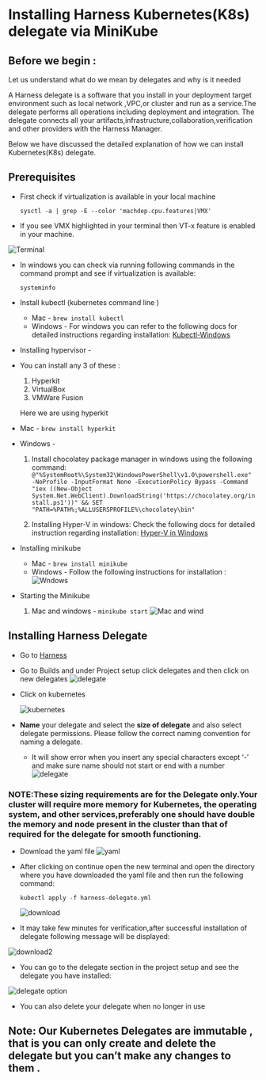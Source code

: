 # Installing Harness Kubernetes(K8s) delegate via MiniKube

## Before we begin :
Let us understand what do we mean by delegates and why is it needed 

A Harness delegate is a software that you install in your deployment target environment such as local network ,VPC,or cluster and run as a service.The delegate performs all operations including deployment and integration.
The delegate connects all your artifacts,infrastructure,collaboration,verification and other providers with the Harness Manager.


Below we have discussed the detailed explanation of how we can install Kubernetes(K8s) delegate.

## Prerequisites 
- First check if virtualization is available in your local machine

  ```sysctl -a | grep -E --color 'machdep.cpu.features|VMX'```

-  If you see VMX highlighted in your terminal then VT-x feature is enabled in your machine.

![Terminal](./1.png)

- In windows you can check via running following commands in the command prompt and see if virtualization is available:

    ```systeminfo```

- Install kubectl (kubernetes command line )  
  * Mac - ```brew install kubectl```
  * Windows - For windows you can refer to the following docs for detailed instructions regarding installation:
   [Kubectl-Windows](https://kubernetes.io/docs/tasks/tools/install-kubectl-windows/)


- Installing hypervisor -
 * You can install any 3 of these :
   1. Hyperkit
   2. VirtualBox
   3. VMWare Fusion 
     
     Here we are using hyperkit 
 * Mac - ```brew install hyperkit```
 * Windows -

   1. Install chocolatey package manager in windows using the following command:
      ``` @"%SystemRoot%\System32\WindowsPowerShell\v1.0\powershell.exe" -NoProfile -InputFormat None -ExecutionPolicy Bypass -Command "iex ((New-Object System.Net.WebClient).DownloadString('https://chocolatey.org/install.ps1'))" && SET "PATH=%PATH%;%ALLUSERSPROFILE%\chocolatey\bin"```

   2. Installing Hyper-V in windows:
      Check the following docs for detailed instruction regarding installation:
      [Hyper-V in Windows](https://docs.microsoft.com/en-us/virtualization/hyper-v-on-windows/quick-start/enable-hyper-v)

- Installing minikube 
   * Mac - ```brew install minikube``` 
   * Windows -   Follow the following instructions for installation :
    ![Wndows](./2.png)


- Starting the Minikube

   1. Mac and windows -  ```minikube start```
   ![Mac and wind](3.png)


## Installing Harness Delegate

- Go to  [Harness](https://app.harness.io)

- Go to Builds and under Project setup click delegates and then click on new delegates 
![delegate](4.png)


- Click on kubernetes

   ![kubernetes](5.png)

- **Name** your delegate and select the **size of delegate** and also select delegate permissions.
Please follow the correct naming convention for naming a delegate.
   - It will show error when you insert any special characters except ‘-’ and make  sure name should not start or end with a number 
  ![delegate](6.png)

### NOTE:These sizing requirements are for the Delegate only.Your cluster will require more memory for Kubernetes, the operating system, and other services,preferably one should have double the memory and node present in the cluster than that of required for the delegate for smooth functioning.

- Download the yaml file
  ![yaml](7.png)

- After clicking on continue open the new terminal and open the directory where you have downloaded the yaml file  and then run the following command:

    ```kubectl apply -f harness-delegate.yml```

  ![download](8.png)

- It may take few minutes for verification,after successful installation of delegate following message will be displayed:

![download2](9.png)

- You can go to the delegate section in the project setup and see the delegate you have installed:

![delegate option](10.png)

- You can also delete your delegate when no longer in use  

## Note: Our Kubernetes Delegates are immutable , that is you can only create and delete the delegate but you can’t make any changes to them . 


  




